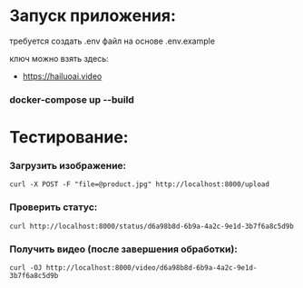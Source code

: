 # Запуск приложения:
требуется создать .env файл на основе .env.example

ключ можно взять здесь:
* https://hailuoai.video




### docker-compose up --build

# Тестирование:

### Загрузить изображение:
    curl -X POST -F "file=@product.jpg" http://localhost:8000/upload

### Проверить статус: 
    curl http://localhost:8000/status/d6a98b8d-6b9a-4a2c-9e1d-3b7f6a8c5d9b

### Получить видео (после завершения обработки): 
    curl -OJ http://localhost:8000/video/d6a98b8d-6b9a-4a2c-9e1d-3b7f6a8c5d9b
